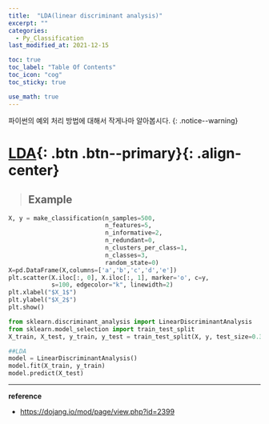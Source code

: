 ```yaml
---
title:  "LDA(linear discriminant analysis)"
excerpt: ""
categories:
  - Py_Classification
last_modified_at: 2021-12-15

toc: true
toc_label: "Table Of Contents"
toc_icon: "cog"
toc_sticky: true

use_math: true
---
```


 파이썬의 예외 처리 방법에 대해서 작게나마 알아봅시다.
{: .notice--warning}

# [LDA](#link){: .btn .btn--primary}{: .align-center}

> ## Example

```python
X, y = make_classification(n_samples=500, 
                           n_features=5, 
                           n_informative=2, 
                           n_redundant=0,
                           n_clusters_per_class=1,
                           n_classes=3, 
                           random_state=0)
X=pd.DataFrame(X,columns=['a','b','c','d','e'])
plt.scatter(X.iloc[:, 0], X.iloc[:, 1], marker='o', c=y,
            s=100, edgecolor="k", linewidth=2)
plt.xlabel("$X_1$")
plt.ylabel("$X_2$")
plt.show()
```

```python
from sklearn.discriminant_analysis import LinearDiscriminantAnalysis
from sklearn.model_selection import train_test_split
X_train, X_test, y_train, y_test = train_test_split(X, y, test_size=0.3, random_state=1)

##LDA
model = LinearDiscriminantAnalysis()
model.fit(X_train, y_train)
model.predict(X_test)
```



---

**reference**

- <https://dojang.io/mod/page/view.php?id=2399>






